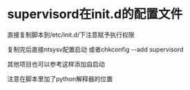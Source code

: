 # supervisord在init.d的配置文件

直接复制脚本到/etc/init.d/下注意赋予执行权限

复制完后直接ntsysv配置启动 或者chkconfig --add supervisord 


其他项目也可以参考这样添加自启动

注意在脚本里加了python解释器的位置

